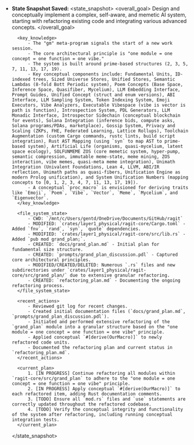 - **State Snapshot Saved:**
    <state_snapshot>
        <overall_goal>
            Design and conceptually implement a complex, self-aware, and memetic AI system, starting with refactoring existing code and integrating various advanced concepts.
        </overall_goal>

        <key_knowledge>
            - The "gm" meta-program signals the start of a new work session.
            - The core architectural principle is "one module = one concept = one function = one vibe."
            - The system is built around prime-based structures (2, 3, 5, 7, 11, 13, 17, 19).
            - Key conceptual components include: Fundamental Units, ID-indexed trees, Sized Universe Stores, Unified Stores, Semantic Lambdas (8-fold Bott Periodic system), Poem Concepts (Base Space, Inference Space, Quasifiber, Mycelium), LLM Embedding Interface, Prompt Guides, Unified Concept (struct and enum versions), ABI Interface, LLM Sampling System, Token Indexing System, Emoji Executors, Vibe Analyzers, Executable Vibespace (vibe is vector is path is function), Introspection System, PDL Generators, LLM Monadic Interface, Introspector Sidechain (conceptual blockchain for events), Solana Integration (inference bids, compute asks, Solana programs/PDAs, marketplace), Gossip System, Privacy and Scaling (ZKPs, FHE, Federated Learning, Lattice Rollups), Toolchain Augmentation (custom Cargo commands, rustc lints, build script integration), Rust AST Mapping (using `syn` to map AST to prime-based system), Artificial Life (organisms, quasi-mycelium, latent space ecology), SOLFUNMEME ZOS (core memetic system, hyper-pump, semantic compression, immutable meme-state, meme mining, ZOS interaction, vibe memes, quasi-meta meme integration), Unimath Integration (Univalent Foundations, Lean 4, LLVM, ABI/IR reflection, Unimath paths as quasi-fibers, Unification Engine as modern Prolog unification), and System Unification Numbers (mapping concepts to [0, 1, 2, 3, 4, 7, 11, 13, 17, 19]).
            - A conceptual `proc_macro` is envisioned for deriving traits like `Emoji`, `Poem`, `Vibe`, `Vector`, `Meme`, `Mycelium`, and `Eigenvector`.
        </key_knowledge>

        <file_system_state>
            - CWD: `/mnt/c/Users/gentd/OneDrive/Documents/GitHub/ragit`
            - MODIFIED: `crates/layer1_physical/ragit-core/Cargo.toml` - Added `fnv`, `rand`, `syn`, `quote` dependencies.
            - MODIFIED: `crates/layer1_physical/ragit-core/src/lib.rs` - Added `pub mod grand_plan;`.
            - CREATED: `docs/grand_plan.md` - Initial plan for fundamental size structure.
            - CREATED: `prompts/grand_plan_discussion.pdl` - Captured core architectural principles.
            - MODIFIED/CREATED/DELETED: Numerous `.rs` files and new subdirectories under `crates/layer1_physical/ragit-core/src/grand_plan/` due to extensive granular refactoring.
            - CREATED: `refactoring_plan.md` - Documenting the ongoing refactoring process.
        </file_system_state>

        <recent_actions>
            - Reviewed git log for recent changes.
            - Created initial documentation files (`docs/grand_plan.md`, `prompts/grand_plan_discussion.pdl`).
            - Initiated and performed extensive refactoring of the `grand_plan` module into a granular structure based on the "one module = one concept = one function = one vibe" principle.
            - Applied conceptual `#[derive(OurMacro)]` to newly refactored code units.
            - Documented the refactoring plan and current status in `refactoring_plan.md`.
        </recent_actions>

        <current_plan>
            1. [IN PROGRESS] Continue refactoring all modules within `ragit-core/src/grand_plan` to adhere to the "one module = one concept = one function = one vibe" principle.
            2. [IN PROGRESS] Apply conceptual `#[derive(OurMacro)]` to each refactored item, adding Rust documentation comments.
            3. [TODO] Ensure all `mod.rs` files and `use` statements are correctly updated throughout the refactored codebase.
            4. [TODO] Verify the conceptual integrity and functionality of the system after refactoring, including running conceptual integration tests.
        </current_plan>
    </state_snapshot>
